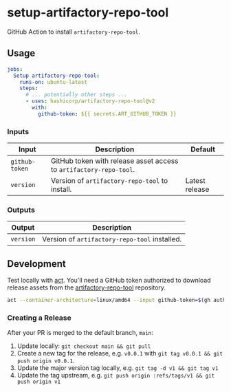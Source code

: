 # setup-artifactory-repo-tool

GitHub Action to install `artifactory-repo-tool`.

## Usage

```yaml
jobs:
  Setup artifactory-repo-tool:
    runs-on: ubuntu-latest
    steps:
      # ... potentially other steps ...
      - uses: hashicorp/artifactory-repo-tool@v2
        with:
          github-token: ${{ secrets.ART_GITHUB_TOKEN }}
```

### Inputs

| Input          | Description                                                        | Default        |
| -------------- | ------------------------------------------------------------------ | -------------- |
| `github-token` | GitHub token with release asset access to `artifactory-repo-tool`. |                |
| `version`      | Version of `artifactory-repo-tool` to install.                     | Latest release |

### Outputs

| Output    | Description                         |
| --------- | ----------------------------------- |
| `version` | Version of `artifactory-repo-tool` installed. |

## Development

Test locally with [act](https://github.com/nektos/act). You'll need a GitHub
token authorized to download release assets from the
[artifactory-repo-tool](https://github.com/hashicorp/artifactory-repo-tool) repository.

```bash
act --container-architecture=linux/amd64 --input github-token=$(gh auth token) workflow_dispatch
```

### Creating a Release

After your PR is merged to the default branch, `main`:

1. Update locally: `git checkout main && git pull`
1. Create a new tag for the release, e.g. `v0.0.1` with `git tag v0.0.1 && git push origin v0.0.1`.
1. Update the major version tag locally, e.g. `git tag -d v1 && git tag v1`
1. Update the tag upstream, e.g. `git push origin :refs/tags/v1 && git push origin v1`
